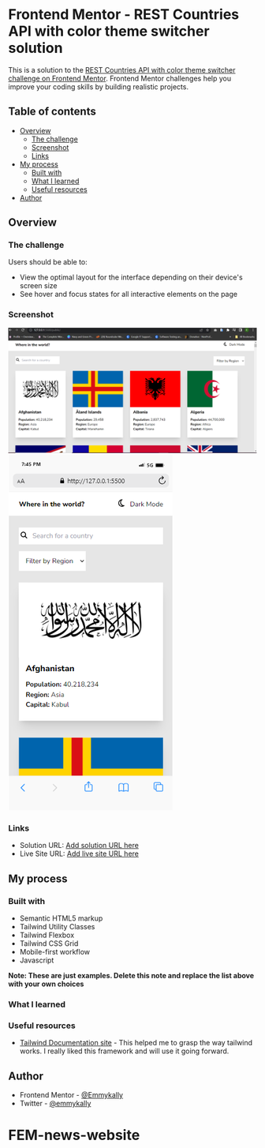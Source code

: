 # Frontend Mentor - REST Countries API with color theme switcher solution

This is a solution to the [REST Countries API with color theme switcher challenge on Frontend Mentor](https://www.frontendmentor.io/challenges/rest-countries-api-with-color-theme-switcher-5cacc469fec04111f7b848ca). Frontend Mentor challenges help you improve your coding skills by building realistic projects.

## Table of contents

- [Overview](#overview)
  - [The challenge](#the-challenge)
  - [Screenshot](#screenshot)
  - [Links](#links)
- [My process](#my-process)
  - [Built with](#built-with)
  - [What I learned](#what-i-learned)
  - [Useful resources](#useful-resources)
- [Author](#author)

## Overview

### The challenge

Users should be able to:

- View the optimal layout for the interface depending on their device's screen size
- See hover and focus states for all interactive elements on the page

### Screenshot

![](./Screenshot/desktop.png)
![](./Screenshot/mobile.png)

### Links

- Solution URL: [Add solution URL here](https://github.com/Emmykally/FEM-REST-countries-API.git)
- Live Site URL: [Add live site URL here](https://emmykally-easybank.netlify.app/)

## My process

### Built with

- Semantic HTML5 markup
- Tailwind Utility Classes
- Tailwind Flexbox
- Tailwind CSS Grid
- Mobile-first workflow
- Javascript

**Note: These are just examples. Delete this note and replace the list above with your own choices**

### What I learned

### Useful resources

- [Tailwind Documentation site](https://www.tailwind.com) - This helped me to grasp the way tailwind works. I really liked this framework and will use it going forward.

## Author

- Frontend Mentor - [@Emmykally](https://www.frontendmentor.io/profile/Emmykally)
- Twitter - [@emmykally](https://www.twitter.com/emmykally)

# FEM-news-website
